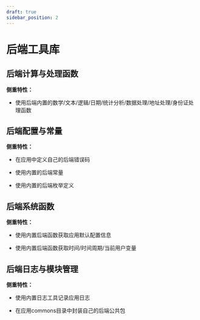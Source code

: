 ```yaml
---
draft: true
sidebar_position: 2
---
```


# 后端工具库

## 后端计算与处理函数

**侧重特性：**

*   使用后端内置的数学/文本/逻辑/日期/统计分析/数据处理/地址处理/身份证处理函数

## 后端配置与常量

**侧重特性：**

*   在应用中定义自己的后端错误码

*   使用内置的后端常量

*   使用内置的后端枚举定义

## 后端系统函数

**侧重特性：**

*   使用内置后端函数获取应用默认配置信息

*   使用内置后端函数获取时间/时间周期/当前用户变量

## 后端日志与模块管理

**侧重特性：**

*   使用内置日志工具记录应用日志

*   在应用commons目录中封装自己的后端公共包
